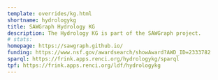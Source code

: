 ```yaml
---
template: overrides/kg.html
shortname: hydrologykg
title: SAWGraph Hydrology KG
description: The Hydrology KG is part of the SAWGraph project.
# stats:
homepage: https://sawgraph.github.io/
funding: https://www.nsf.gov/awardsearch/showAward?AWD_ID=2333782
sparql: https://frink.apps.renci.org/hydrologykg/sparql
tpf: https://frink.apps.renci.org/ldf/hydrologykg
---
```



